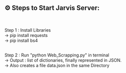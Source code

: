 ## ⚙ **Steps to Start Jarvis Server:**
<br />
<br />
Step 1 : Install Libraries
<br />
        -> pip install requests
<br />
        -> pip install bs4
<br />
<br />

Step 2 : Run "python Web_Scrapping.py" in terminal
<br />
        -> Output : list of dictionaries, finally represented in JSON.
<br />
        -> Also creates a file data.json in the same Directory